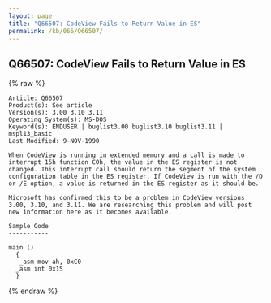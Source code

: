 ```yaml
---
layout: page
title: "Q66507: CodeView Fails to Return Value in ES"
permalink: /kb/066/Q66507/
---
```


## Q66507: CodeView Fails to Return Value in ES

{% raw %}

	Article: Q66507
	Product(s): See article
	Version(s): 3.00 3.10 3.11
	Operating System(s): MS-DOS
	Keyword(s): ENDUSER | buglist3.00 buglist3.10 buglist3.11 | mspl13_basic
	Last Modified: 9-NOV-1990
	
	When CodeView is running in extended memory and a call is made to
	interrupt 15h function C0h, the value in the ES register is not
	changed. This interrupt call should return the segment of the system
	configuration table in the ES register. If CodeView is run with the /D
	or /E option, a value is returned in the ES register as it should be.
	
	Microsoft has confirmed this to be a problem in CodeView versions
	3.00, 3.10, and 3.11. We are researching this problem and will post
	new information here as it becomes available.
	
	Sample Code
	-----------
	
	main ()
	  {
	   _asm mov ah, 0xC0
	  _asm int 0x15
	  }

{% endraw %}
